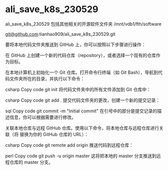 # ali_save_k8s_230529
ali_save_k8s_230529  包括其他相关的开源软件文件夹     /mnt/vdb1/fth/software

git@github.com:tianhao909/ali_save_k8s_230529.git














要将本地代码文件夹推送到 GitHub 上，你可以按照以下步骤进行操作：

在 GitHub 上创建一个新的代码仓库（repository），或者选择一个现有的仓库作为目标。

在本地计算机上初始化一个 Git 仓库。打开命令行终端（如 Git Bash），导航到代码文件夹所在的目录，并执行以下命令：

csharp
Copy code
git init
将代码文件夹中的所有文件添加到 Git 仓库中：

csharp
Copy code
git add .
提交代码文件夹的更改，创建一个新的提交记录：

sql
Copy code
git commit -m "Initial commit"
在引号中的部分是提交记录的描述信息，你可以根据需要进行修改。

关联本地仓库与远程 GitHub 仓库。使用以下命令，将本地仓库与远程仓库进行关联（将 <repository-url> 替换为你的 GitHub 仓库的 URL）：

csharp
Copy code
git remote add origin <repository-url>
推送代码到远程仓库：

perl
Copy code
git push -u origin master
这将把本地的 master 分支推送到远程仓库的 master 分支。
